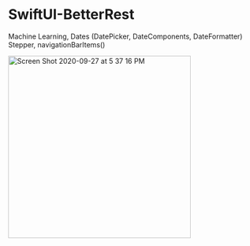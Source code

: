 # SwiftUI-BetterRest
Machine Learning, Dates (DatePicker, DateComponents, DateFormatter) Stepper, navigationBarItems()


<img width="370" alt="Screen Shot 2020-09-27 at 5 37 16 PM" src="https://user-images.githubusercontent.com/61910060/94377522-29e1ab00-00e8-11eb-84c6-b8c451118e0d.png">

